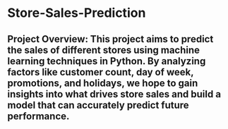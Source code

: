 # Store-Sales-Prediction

## Project Overview: This project aims to predict the sales of different stores using machine learning techniques in Python. By analyzing factors like customer count, day of week, promotions, and holidays, we hope to gain insights into what drives store sales and build a model that can accurately predict future performance.

